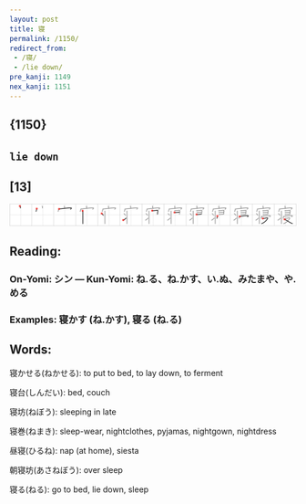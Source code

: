 ```yaml
---
layout: post
title: 寝
permalink: /1150/
redirect_from:
 - /寝/
 - /lie down/
pre_kanji: 1149
nex_kanji: 1151
---
```


## {1150}

## `lie down`

## [13]

<div class="stroke"><img src="../images/E5AF9D.png" /></div>

## Reading:

### On-Yomi: シン &mdash; Kun-Yomi: ね.る、ね.かす、い.ぬ、みたまや、や.める

### Examples: 寝かす (ね.かす), 寝る (ね.る)

## Words:

寝かせる(ねかせる): to put to bed, to lay down, to ferment

寝台(しんだい): bed, couch

寝坊(ねぼう): sleeping in late

寝巻(ねまき): sleep-wear, nightclothes, pyjamas, nightgown, nightdress

昼寝(ひるね): nap (at home), siesta

朝寝坊(あさねぼう): over sleep

寝る(ねる): go to bed, lie down, sleep
